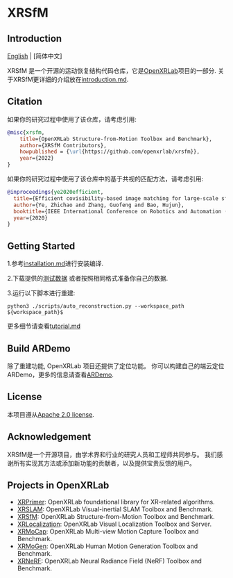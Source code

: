 # XRSfM


## Introduction

[English](README.md) | [简体中文] 

XRSfM 是一个开源的运动恢复结构代码仓库，它是[OpenXRLab](https://openxrlab.com/)项目的一部分.
关于XRSfM更详细的介绍放在[introduction.md](docs/en/introduction.md).

## Citation

如果你的研究过程中使用了该仓库，请考虑引用:

```bibtex
@misc{xrsfm,
    title={OpenXRLab Structure-from-Motion Toolbox and Benchmark},
    author={XRSfM Contributors},
    howpublished = {\url{https://github.com/openxrlab/xrsfm}},
    year={2022}
}
```

如果你的研究过程中使用了该仓库中的基于共视的匹配方法，请考虑引用:

```bibtex
@inproceedings{ye2020efficient,
  title={Efficient covisibility-based image matching for large-scale sfm},
  author={Ye, Zhichao and Zhang, Guofeng and Bao, Hujun},
  booktitle={IEEE International Conference on Robotics and Automation (ICRA)},
  year={2020}
}
```

## Getting Started

1.参考[installation.md](docs/zh/installation.md)进行安装编译.

2.下载提供的[测试数据](https://openxrlab-share.oss-cn-hongkong.aliyuncs.com/xrsfm/test_data.zip?versionId=CAEQQBiBgMCi_6mllxgiIGI2ZjM1YjE1NjBmNTRmYjc5NzZlMzZkNWY1ZTk1YWFj) 或者按照相同格式准备你自己的数据.

3.运行以下脚本进行重建:
```
python3 ./scripts/auto_reconstruction.py --workspace_path ${workspace_path}$ 
```
更多细节请查看[tutorial.md](docs/zh/tutorial.md)

## Build ARDemo

除了重建功能, OpenXRLab 项目还提供了定位功能。
你可以构建自己的端云定位ARDemo，更多的信息请查看[ARDemo](http://doc.openxrlab.org.cn/openxrlab_docment/ARDemo/ARdemo.html#).

## License

本项目遵从[Apache 2.0 license](LICENSE).

## Acknowledgement

XRSfM是一个开源项目，由学术界和行业的研究人员和工程师共同参与。
我们感谢所有实现其方法或添加新功能的贡献者，以及提供宝贵反馈的用户。

## Projects in OpenXRLab

- [XRPrimer](https://github.com/openxrlab/xrprimer): OpenXRLab foundational library for XR-related algorithms.
- [XRSLAM](https://github.com/openxrlab/xrslam): OpenXRLab Visual-inertial SLAM Toolbox and Benchmark.
- [XRSfM](https://github.com/openxrlab/xrsfm): OpenXRLab Structure-from-Motion Toolbox and Benchmark.
- [XRLocalization](https://github.com/openxrlab/xrlocalization): OpenXRLab Visual Localization Toolbox and Server.
- [XRMoCap](https://github.com/openxrlab/xrmocap): OpenXRLab Multi-view Motion Capture Toolbox and Benchmark.
- [XRMoGen](https://github.com/openxrlab/xrmogen): OpenXRLab Human Motion Generation Toolbox and Benchmark.
- [XRNeRF](https://github.com/openxrlab/xrnerf): OpenXRLab Neural Radiance Field (NeRF) Toolbox and Benchmark.
